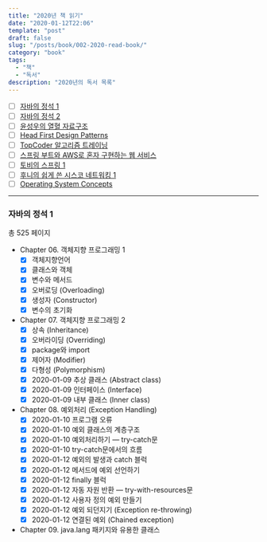 ```yaml
---
title: "2020년 책 읽기"
date: "2020-01-12T22:06"
template: "post"
draft: false
slug: "/posts/book/002-2020-read-book/"
category: "book"
tags:
  - "책"
  - "독서"
description: "2020년의 독서 목록"
---
```


- [ ] [자바의 정석 1](#자바의-정석-1)
- [ ] [자바의 정석 2](#자바의-정석-2)
- [ ] [윤성우의 열혈 자료구조](#윤성우의-열혈-자료구조)
- [ ] [Head First Design Patterns](#Head-First-Design-Patterns)
- [ ] [TopCoder 알고리즘 트레이닝](#TopCoder-알고리즘-트레이닝)
- [ ] [스프링 부트와 AWS로 혼자 구현하는 웹 서비스](#스프링-부트와-AWS로-혼자-구현하는-웹-서비스)
- [ ] [토비의 스프링 1](#토비의-스프링-1)
- [ ] [후니의 쉽게 쓴 시스코 네트워킹 1](#후니의-쉽게-쓴-시스코-네트워킹-1)
- [ ] [Operating System Concepts](#Operating-System-Concepts)

---

### 자바의 정석 1

총 525 페이지
- Chapter 06. 객체지향 프로그래밍 1
  - [x] 객체지향언어
  - [x] 클래스와 객체
  - [x] 변수와 메서드
  - [x] 오버로딩 (Overloading)
  - [x] 생성자 (Constructor)
  - [x] 변수의 초기화
- Chapter 07. 객체지향 프로그래밍 2
  - [x] 상속 (Inheritance)
  - [x] 오버라이딩 (Overriding)
  - [x] package와 import
  - [x] 제어자 (Modifier)
  - [x] 다형성 (Polymorphism)
  - [x] 2020-01-09 추상 클래스 (Abstract class)
  - [x] 2020-01-09 인터페이스 (Interface)
  - [x] 2020-01-09 내부 클래스 (Inner class)
- Chapter 08. 예외처리 (Exception Handling)
  - [x] 2020-01-10 프로그램 오류
  - [x] 2020-01-10 예외 클래스의 계층구조
  - [x] 2020-01-10 예외처리하기 — try-catch문
  - [x] 2020-01-10 try-catch문에서의 흐름
  - [x] 2020-01-12 예외의 발생과 catch 블럭
  - [x] 2020-01-12 메서드에 예외 선언하기
  - [x] 2020-01-12 finally 블럭
  - [x] 2020-01-12 자동 자원 반환 — try-with-resources문
  - [x] 2020-01-12 사용자 정의 예외 만들기
  - [x] 2020-01-12 예외 되던지기 (Exception re-throwing)
  - [x] 2020-01-12 연결된 예외 (Chained exception)
- Chapter 09. java.lang 패키지와 유용한 클래스

